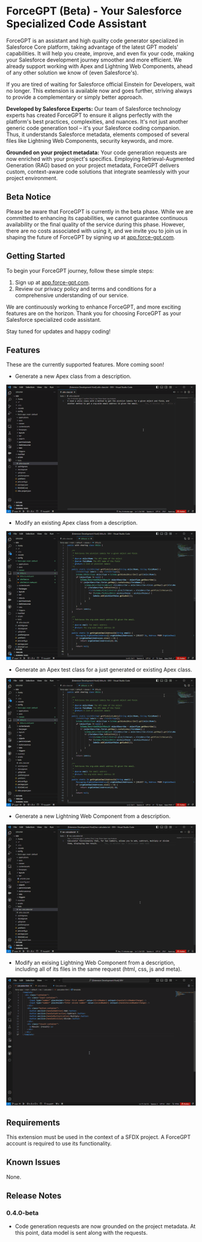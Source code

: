 # ForceGPT (Beta) - Your Salesforce Specialized Code Assistant

ForceGPT is an assistant and high quality code generator specialized in Salesforce Core platform, taking advantage of the latest GPT models' capabilities. It will help you create, improve, and even fix your code, making your Salesforce development journey smoother and more efficient. We already support working with Apex and Lightning Web Components, ahead of any other solution we know of (even Salesforce's).

If you are tired of waiting for Salesforce official Einstein for Developers, wait no longer. This extension is available now and goes further, striving always to provide a complementary or simply better approach.

**Developed by Salesforce Experts:** Our team of Salesforce technology experts has created ForceGPT to ensure it aligns perfectly with the platform's best practices, complexities, and nuances. It's not just another generic code generation tool – it's your Salesforce coding companion. Thus, it understands Salesforce metadata, elements composed of several files like Lightning Web Components, security keywords, and more.

**Grounded on your project metadata:** Your code generation requests are now enriched with your project's specifics. Employing Retrieval-Augmented Generation (RAG) based on your project metadata, ForceGPT delivers custom, context-aware code solutions that integrate seamlessly with your project environment.

## Beta Notice

Please be aware that ForceGPT is currently in the beta phase. While we are committed to enhancing its capabilities, we cannot guarantee continuous availability or the final quality of the service during this phase. However, there are no costs associated with using it, and we invite you to join us in shaping the future of ForceGPT by signing up at [app.force-gpt.com](https://app.force-gpt.com).

## Getting Started

To begin your ForceGPT journey, follow these simple steps:

1. Sign up at [app.force-gpt.com](https://app.force-gpt.com).
2. Review our privacy policy and terms and conditions for a comprehensive understanding of our service.

We are continuously working to enhance ForceGPT, and more exciting features are on the horizon. Thank you for choosing ForceGPT as your Salesforce specialized code assistant.

Stay tuned for updates and happy coding!

## Features

These are the currently supported features. More coming soon!

- Generate a new Apex class from a description.

![Demo](/assets/demo/generate-apex-and-test.gif)

- Modify an existing Apex class from a description.

![Demo](/assets/demo/modify-apex.gif)

- Generate an Apex test class for a just generated or existing Apex class.

![Demo](/assets/demo/generate-apex-test.gif)

- Generate a new Lightning Web Component from a description.

![Demo](/assets/demo/generate-lwc.gif)

- Modify an exising Lightning Web Component from a description, including all of its files in the same request (html, css, js and meta).

![Demo](/assets/demo/modify-lwc.gif)

## Requirements

This extension must be used in the context of a SFDX project.
A ForceGPT account is required to use its functionality.

## Known Issues

None.

## Release Notes

### 0.4.0-beta

- Code generation requests are now grounded on the project metadata. At this point, data model is sent along with the requests.